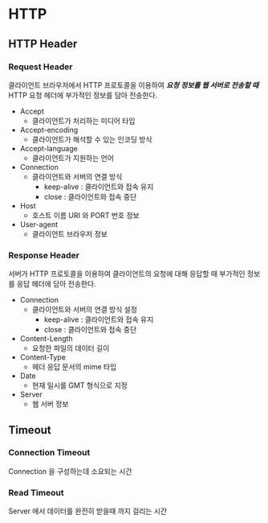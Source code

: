 # HTTP

## HTTP Header

### Request Header

클라이언트 브라우저에서 HTTP 프로토콜을 이용하여 _**요청 정보를 웹 서버로 전송할 때**_ HTTP 요청 헤더에 부가적인 정보를 담아 전송한다.

* Accept
  * 클라이언트가 처리하는 미디어 타입 
* Accept-encoding
  * 클라이언트가 해석할 수 있는 인코딩 방식
* Accept-language
  * 클라이언트가 지원하는 언어  
* Connection
  * 클라이언트와 서버의 연결 방식 
    * keep-alive : 클라이언트와 접속 유지 
    * close : 클라이언트와 접속 중단 
* Host
  * 호스트 이름 URI 와 PORT 번호 정보 
* User-agent
  * 클라이언트 브라우저 정보 

### Response Header 

서버가 HTTP 프로토콜을 이용하여 클라이언트의 요청에 대해 응답할 때 부가적인 정보를 응답 헤더에 담아 전송한다.

* Connection
  * 클라이언트와 서버의 연결 방식 설정 
    * keep-alive : 클라이언트와 접속 유지 
    * close : 클라이언트와 접속 중단 
* Content-Length
  * 요청한 파일의 데이터 길이 
* Content-Type
  * 헤더 응답 문서의 mime 타입
* Date
  * 현재 일시를 GMT 형식으로 지정
* Server
  * 웹 서버 정보 

## Timeout

### Connection Timeout

Connection 을 구성하는데 소요되는 시간

### Read Timeout

Server 에서 데이터를 완전히 받을때 까지 걸리는 시간



